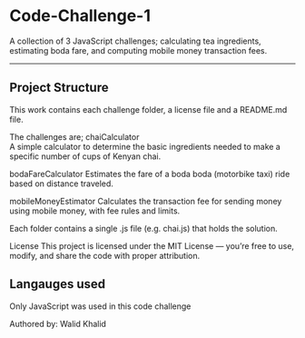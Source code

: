 # Code-Challenge-1


A collection of 3 JavaScript challenges; calculating tea ingredients, estimating boda fare, and computing mobile money transaction fees.

---

## Project Structure

This work contains each challenge folder, a license file and a README.md file.

The challenges are;
chaiCalculator  
  A simple calculator to determine the basic ingredients needed to make a specific number of cups of Kenyan chai.

bodaFareCalculator
  Estimates the fare of a boda boda (motorbike taxi) ride based on distance traveled.

mobileMoneyEstimator
  Calculates the transaction fee for sending money using mobile money, with fee rules and limits.

  

Each folder contains a single .js file (e.g. chai.js) that holds the solution.



License
  This project is licensed under the MIT License — you’re free to use, modify, and share the code with proper attribution.



## Langauges used
Only JavaScript was used in this code challenge


Authored by: Walid Khalid

